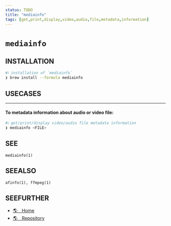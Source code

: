```yaml
---
status: TODO
title: "mediainfo"
tags: [get,print,display,video,audio,file,metadata,information]
---
```


# `mediainfo`

## INSTALLATION


```bash
#ℹ︎ installation of `mediainfo`
❯ brew install --formula mediainfo
```


## USECASES

----
#### To metadata information about audio or video file:


```bash
#ℹ︎ get/print/display video/audio file metadata information
❯ mediainfo <FILE>
```



## SEE

    mediainfo(1)

## SEEALSO

    afinfo(1), ffmpeg(1)

## SEEFURTHER

- [🌎 Home](https://mediaarea.net/MediaInfo)
- [🌎 Repository](https://github.com/MediaArea/MediaInfo)
